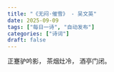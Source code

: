 ```yaml
---
title: "《无闷·催雪》 - 吴文英"
date: 2025-09-09
tags: ["每日一诗", "自动发布"]
categories: ["诗词"]
draft: false
---
```


正蹇驴吟影，
茶烟灶冷，
酒亭门闭。

